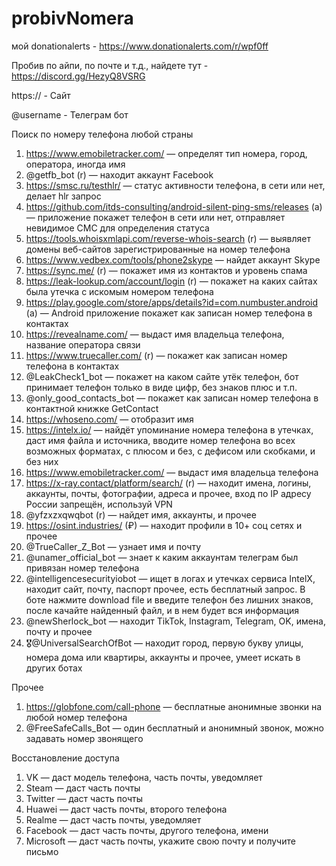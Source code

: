 # probivNomera
мой donationalerts - https://www.donationalerts.com/r/wpf0ff

Пробив по айпи, по почте и т.д., найдете тут - https://discord.gg/HezyQ8VSRG

https:// - Сайт

@username - Телеграм бот

Поиск по номеру телефона любой страны

1. https://www.emobiletracker.com/ — определят тип номера, город, оператора, иногда имя
2. @getfb_bot (r) — находит аккаунт Facebook
3. https://smsc.ru/testhlr/ — статус активности телефона, в сети или нет, делает hlr запрос
4. https://github.com/itds-consulting/android-silent-ping-sms/releases (a) — приложение покажет телефон в сети или нет, отправляет невидимое СМС для определения статуса
5. https://tools.whoisxmlapi.com/reverse-whois-search (r) — выявляет домены веб-сайтов зарегистрированные на номер телефона
6. https://www.vedbex.com/tools/phone2skype — найдет аккаунт Skype
7. https://sync.me/ (r) — покажет имя из контактов и уровень спама
8. https://leak-lookup.com/account/login (r) — покажет на каких сайтах была утечка с искомым номером телефона
9. https://play.google.com/store/apps/details?id=com.numbuster.android (a) — Android приложение покажет как записан номер телефона в контактах
10. https://revealname.com/ — выдаст имя владельца телефона, название оператора связи
11. https://www.truecaller.com/ (r) — покажет как записан номер телефона в контактах
12. @LeakCheck1_bot — покажет на каком сайте утёк телефон, бот принимает телефон только в виде цифр, без знаков плюс и т.п.
13. @only_good_contacts_bot — покажет как записан номер телефона в контактной книжке GetContact
14. https://whoseno.com/ — отобразит имя
15. https://intelx.io/ — найдёт упоминание номера телефона в утечках, даст имя файла и источника, вводите номер телефона во всех возможных форматах, с плюсом и без, с дефисом или скобками, и без них
16. https://www.emobiletracker.com/ — выдаст имя владельца телефона
17. https://x-ray.contact/platform/search/ (r) — находит имена, логины, аккаунты, почты, фотографии, адреса и прочее, вход по IP адресу России запрещён, используй VPN
18. @yfzxzxqwqbot (r) — найдет имя, аккаунты, и прочее
19. https://osint.industries/ (₽) — находит профили в 10+ соц сетях и прочее
20. @TrueCaller_Z_Bot — узнает имя и почту
21. @unamer_official_bot — знает к каким аккаунтам телеграм был привязан номер телефона
22. @intelligencesecurityiobot — ищет в логах и утечках сервиса IntelX, находит сайт, почту, паспорт прочее, есть бесплатный запрос. В боте нажмите download file и введите телефон без лишних знаков, после качайте найденный файл, и в нем будет вся информация
23. @newSherlock_bot — находит TikTok, Instagram, Telegram, OK, имена, почту и прочее
24. 🎖@UniversalSearchOfBot — находит город, первую букву улицы, номера дома или квартиры, аккаунты и прочее, умеет искать в других ботах


Прочее 

1. https://globfone.com/call-phone — бесплатные анонимные звонки на любой номер телефона
2. @FreeSafeCalls_Bot — один бесплатный и анонимный звонок, можно задавать номер звонящего


Восстановление доступа

1. VK — даст модель телефона, часть почты, уведомляет 
2. Steam — даст часть почты
3. Twitter — даст часть почты
4. Huawei — даст часть почты, второго телефона
5. Realme — даст часть почты, уведомляет
6. Facebook — даст часть почты, другого телефона, имени
7. Microsoft — даст часть почты, укажите свою почту и получите письмо

